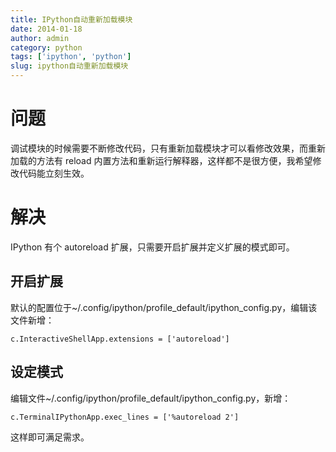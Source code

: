 ```yaml
---
title: IPython自动重新加载模块
date: 2014-01-18
author: admin
category: python
tags: ['ipython', 'python']
slug: ipython自动重新加载模块
---
```


# 问题

调试模块的时候需要不断修改代码，只有重新加载模块才可以看修改效果，而重新加载的方法有 reload 内置方法和重新运行解释器，这样都不是很方便，我希望修改代码能立刻生效。

# 解决

IPython 有个 autoreload 扩展，只需要开启扩展并定义扩展的模式即可。

## 开启扩展

默认的配置位于\~/.config/ipython/profile_default/ipython_config.py，编辑该文件新增：

    c.InteractiveShellApp.extensions = ['autoreload']

## 设定模式

编辑文件\~/.config/ipython/profile_default/ipython_config.py，新增：

    c.TerminalIPythonApp.exec_lines = ['%autoreload 2']

这样即可满足需求。
